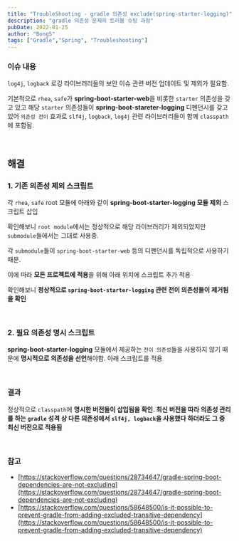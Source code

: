 ```yaml
---
title: "TroubleShooting - gradle 의존성 exclude(spring-starter-logging)"
description: "gradle 의존성 문제의 트러블 슈팅 과정"
pubDate: 2022-01-25
author: "Bong5"
tags: ["Gradle","Spring", "Troubleshooting"]
---
```

### 이슈 내용

`log4j`, `logback` 로깅 라이브러리들의 보안 이슈 관련 버전 업데이트 및 제외가 필요함.

기본적으로 `rhea`, `safe`가 **spring-boot-starter-web**을 비롯한 `starter` 의존성을 갖고 있고 해당 `starter` 의존성들이 **spring-boot-stareter-logging** 디펜던시를 갖고 있어 `의존성 전이` 효과로 `slf4j`, `logback`, `log4j` 관련 라이브러리들이 함께 `classpath`에 포함됨.

<br>

## 해결

### 1. 기존 의존성 제외 스크립트

각 `rhea`, `safe` root 모듈에 아래와 같이 **spring-boot-starter-logging 모듈 제외** 스크립트 삽입

<script src="https://gist.github.com/BongHoLee/29fc55c8e641392ec6b5ed57e96f40e2.js"></script>

확인해보니 `root module`에서는 정상적으로 해당 라이브러리가 제외되었지만 `submodule`들에서는 그대로 사용중.

각 `submodule`들이 `spring-boot-starter-web` 등의 디펜던시를 독립적으로 사용하기 때문.

이에 따라 **모든 프로젝트에 적용**을 위해 아래 위치에 스크립트 추가 적용

<script src="https://gist.github.com/BongHoLee/6bf84efec6d5202509de90266aa1c9be.js"></script>

확인해보니 **정상적으로 `spring-boot-starter-logging` 관련 전이 의존성들이 제거됨을 확인**

<br>

### 2. 필요 의존성 명시 스크립트

**spring-boot-starter-logging** 모듈에서 제공하는 `전이 의존성`들을 사용하지 않기 때문에 **명시적으로 의존성을 선언**해야함. 아래 스크립트를 적용

<script src="https://gist.github.com/BongHoLee/eadc02218565ea2a99e621e0c01c4911.js"></script>

<br>

### 결과

정상적으로 `classpath`에 **명시한 버전들이 삽입됨을 확인. 최신 버전을 따라 의존성 관리를 하는 `gradle` 성격 상 다른 의존성에서 `slf4j, logback`을 사용했다 하더라도 그 중 최신 버전으로 적용됨**

<br>

### 참고

- [https://stackoverflow.com/questions/28734647/gradle-spring-boot-dependencies-are-not-excluding](https://stackoverflow.com/questions/28734647/gradle-spring-boot-dependencies-are-not-excluding)
- [https://stackoverflow.com/questions/58648500/is-it-possible-to-prevent-gradle-from-adding-excluded-transitive-dependency](https://stackoverflow.com/questions/58648500/is-it-possible-to-prevent-gradle-from-adding-excluded-transitive-dependency)